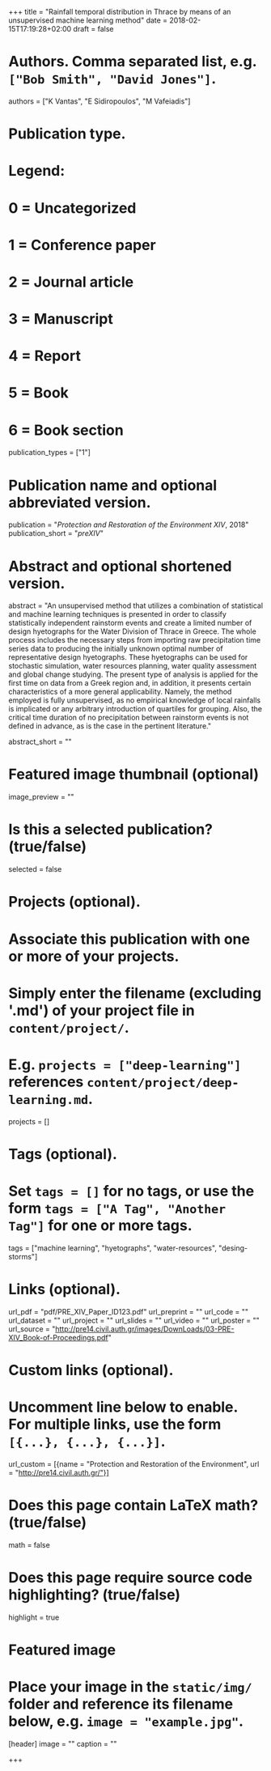 +++
title = "Rainfall temporal distribution in Thrace by means of an unsupervised machine learning method"
date = 2018-02-15T17:19:28+02:00
draft = false

# Authors. Comma separated list, e.g. `["Bob Smith", "David Jones"]`.
authors = ["K Vantas", "E Sidiropoulos", "M Vafeiadis"]

# Publication type.
# Legend:
# 0 = Uncategorized
# 1 = Conference paper
# 2 = Journal article
# 3 = Manuscript
# 4 = Report
# 5 = Book
# 6 = Book section
publication_types = ["1"]

# Publication name and optional abbreviated version.
publication = "*Protection and Restoration of the Environment XIV*, 2018"
publication_short = "*preXIV*"

# Abstract and optional shortened version.
abstract = "An unsupervised method that utilizes a combination of statistical and machine learning techniques is presented in order to classify statistically independent rainstorm events and create a limited number of design hyetographs for the Water Division of Thrace in Greece. The whole process includes the necessary steps from importing raw precipitation time series data to producing the initially unknown optimal number of representative design hyetographs. These hyetographs can be used for stochastic simulation, water resources planning, water quality assessment and global change studying. The present type of analysis is applied for the first time on data from a Greek region and, in addition, it presents certain characteristics of a more general applicability. Namely, the method employed is fully unsupervised, as no empirical knowledge of local rainfalls is implicated or any arbitrary introduction of quartiles for grouping. Also, the critical time duration of no precipitation between rainstorm events is not defined in advance, as is the case in the pertinent literature."

abstract_short = ""

# Featured image thumbnail (optional)
image_preview = ""

# Is this a selected publication? (true/false)
selected = false

# Projects (optional).
#   Associate this publication with one or more of your projects.
#   Simply enter the filename (excluding '.md') of your project file in `content/project/`.
#   E.g. `projects = ["deep-learning"]` references `content/project/deep-learning.md`.
projects = []

# Tags (optional).
#   Set `tags = []` for no tags, or use the form `tags = ["A Tag", "Another Tag"]` for one or more tags.
tags = ["machine learning", "hyetographs", "water-resources", "desing-storms"]

# Links (optional).
url_pdf = "pdf/PRE_XIV_Paper_ID123.pdf"
url_preprint = ""
url_code = ""
url_dataset = ""
url_project = ""
url_slides = ""
url_video = ""
url_poster = ""
url_source = "http://pre14.civil.auth.gr/images/DownLoads/03-PRE-XIV_Book-of-Proceedings.pdf"

# Custom links (optional).
#   Uncomment line below to enable. For multiple links, use the form `[{...}, {...}, {...}]`.
url_custom = [{name = "Protection and Restoration of the Environment", url = "http://pre14.civil.auth.gr/"}]

# Does this page contain LaTeX math? (true/false)
math = false

# Does this page require source code highlighting? (true/false)
highlight = true

# Featured image
# Place your image in the `static/img/` folder and reference its filename below, e.g. `image = "example.jpg"`.
[header]
image = ""
caption = ""

+++
